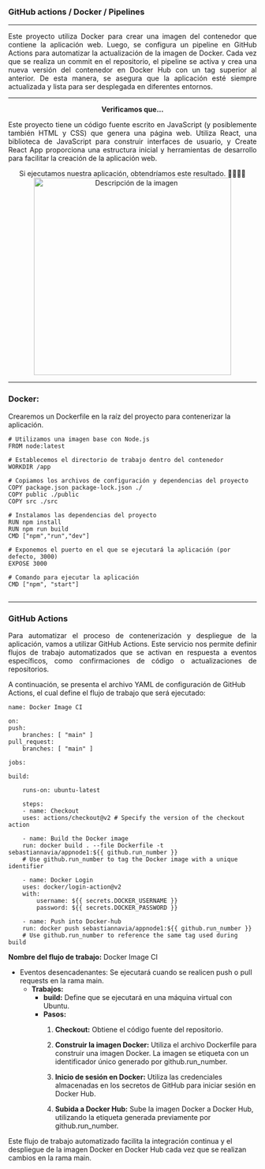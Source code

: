 ### GitHub actions / Docker / Pipelines
---
<p align="justify">
Este proyecto utiliza Docker para crear una imagen del contenedor que contiene la aplicación web. Luego, se configura un pipeline en GitHub Actions para automatizar la actualización de la imagen de Docker. Cada vez que se realiza un commit en el repositorio, el pipeline se activa y crea una nueva versión del contenedor en Docker Hub con un tag superior al anterior. De esta manera, se asegura que la aplicación esté siempre actualizada y lista para ser desplegada en diferentes entornos.
</p>

---
     

<p align="center">
  <strong>Verificamos que...</strong>
</p>



<p align="justify">	
Este proyecto tiene un código fuente escrito en JavaScript (y posiblemente también HTML y CSS) que genera una página web. Utiliza React, una biblioteca de JavaScript para construir interfaces de usuario, y Create React App proporciona una estructura inicial y herramientas de desarrollo para facilitar la creación de la aplicación web.
</p>

<p align="center">
Si ejecutamos nuestra aplicación, obtendríamos este resultado. 👍🏼👍🏼

  <img src="https://github.com/Sebastianavia/ci-github-2024-1/assets/71205906/a69d7c31-f584-48d3-987a-95bfaba70ca7" width="400" alt="Descripción de la imagen">
</p>

---

### Docker:

Crearemos un Dockerfile en la raíz del proyecto para contenerizar la aplicación.

```
# Utilizamos una imagen base con Node.js
FROM node:latest

# Establecemos el directorio de trabajo dentro del contenedor
WORKDIR /app

# Copiamos los archivos de configuración y dependencias del proyecto
COPY package.json package-lock.json ./
COPY public ./public
COPY src ./src

# Instalamos las dependencias del proyecto
RUN npm install
RUN npm run build
CMD ["npm","run","dev"]

# Exponemos el puerto en el que se ejecutará la aplicación (por defecto, 3000)
EXPOSE 3000

# Comando para ejecutar la aplicación
CMD ["npm", "start"]


```

---

### GitHub Actions

<p align="justify">
Para automatizar el proceso de contenerización y despliegue de la aplicación, vamos a utilizar GitHub Actions. Este servicio nos permite definir flujos de trabajo automatizados que se activan en respuesta a eventos específicos, como confirmaciones de código o actualizaciones de repositorios.

A continuación, se presenta el archivo YAML de configuración de GitHub Actions, el cual define el flujo de trabajo que será ejecutado:



</p>

    name: Docker Image CI

    on:
    push:
        branches: [ "main" ]
    pull_request:
        branches: [ "main" ]

    jobs:

    build:

        runs-on: ubuntu-latest

        steps:
        - name: Checkout
        uses: actions/checkout@v2 # Specify the version of the checkout action
        
        - name: Build the Docker image
        run: docker build . --file Dockerfile -t sebastiannavia/appnode1:${{ github.run_number }}
        # Use github.run_number to tag the Docker image with a unique identifier
        
        - name: Docker Login
        uses: docker/login-action@v2
        with:
            username: ${{ secrets.DOCKER_USERNAME }}
            password: ${{ secrets.DOCKER_PASSWORD }}

        - name: Push into Docker-hub
        run: docker push sebastiannavia/appnode1:${{ github.run_number }}
        # Use github.run_number to reference the same tag used during build





**Nombre del flujo de trabajo:** Docker Image CI
- Eventos desencadenantes:
Se ejecutará cuando se realicen push o pull requests en la rama main.
	* **Trabajos:**
		* **build:** Define que se ejecutará en una máquina virtual con Ubuntu.
		* **Pasos:**
			1. **Checkout:** Obtiene el código fuente del repositorio.
			2. **Construir la imagen Docker:** Utiliza el archivo Dockerfile para construir una imagen Docker. La imagen se etiqueta con un identificador único generado por github.run_number.

			3. **Inicio de sesión en Docker:** Utiliza las credenciales almacenadas en los secretos de GitHub para iniciar sesión en Docker Hub.
			4. **Subida a Docker Hub:** Sube la imagen Docker a Docker Hub, utilizando la etiqueta generada previamente por github.run_number.

Este flujo de trabajo automatizado facilita la integración continua y el despliegue de la imagen Docker en Docker Hub cada vez que se realizan cambios en la rama main.

